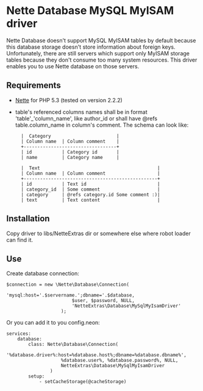Nette Database MySQL MyISAM driver
==================================

Nette Database doesn't support MySQL MyISAM tables by default because this database storage doesn't store information about foreign keys. Unfortunately, there are still servers which support only MyISAM storage tables because they don't consume too many system resources. This driver enables you to use Nette database on those servers.

## Requirements

* [Nette](http://nette.org/ "Nette Framework") for PHP 5.3 (tested on version 2.2.2)
* table's referenced columns names shall be in format 'table'_'column_name', like author_id or shall have @refs table.column_name in column's comment. The schema can look like:

        |  Category                        |
        | Column name  | Column comment    |
        +----------------------------------+
        | id           | Category id       |
        | name         | Category name     |
    
        |  Text                                           |
        | Column name  | Column comment                   |
        +-------------------------------------------------+
        | id           | Text id                          |
        | category_id  | Some comment                     |
        | category     | @refs category.id Some comment :)|
        | text         | Text content                     |

## Installation

Copy driver to libs/NetteExtras dir or somewhere else where robot loader can find it.

## Use

Create database connection:

    $connection = new \Nette\Database\Connection(
                            'mysql:host='.$servername.';dbname='.$database,
                            $user, $password, NULL,
                            'NetteExtras\Database\MySqlMyIsamDriver'
                        );

Or you can add it to you config.neon:

    services:
        database:
            class: Nette\Database\Connection(
                        '%database.driver%:host=%database.host%;dbname=%database.dbname%',
                        %database.user%, %database.password%, NULL,
                        NetteExtras\Database\MySqlMyIsamDriver
                    )
            setup:
                - setCacheStorage(@cacheStorage)


